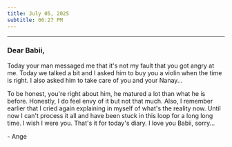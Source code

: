 ```yaml
---
title: July 05, 2025
subtitle: 06:27 PM
---
```

---

### Dear Babii,

Today your man messaged me that it's not my fault that you got angry at me. Today we talked a bit and I asked him to buy you a violin when the time is right. I also asked him to take care of you and your Nanay...

To be honest, you're right about him, he matured a lot than what he is before. Honestly, I do feel envy of it but not that much. Also, I remember earlier that I cried again explaining in myself of what's the reality now. Until now I can't process it all and have been stuck in this loop for a long long time. I wish I were you. That's it for today's diary. I love you Babii, sorry...

\- Ange
